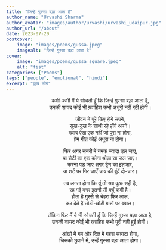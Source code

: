```yaml
---
title: "जिन्हें गुस्सा बड़ा आता है"
author_name: "Urvashi Sharma"
author_avatar: "images/author/urvashi/urvashi_udaipur.jpg"
author_url: "/about"
date: 2023-07-20
postcover:
    image: "images/poems/gussa.jpeg"
    imagealt: "जिन्हें गुस्सा बड़ा आता है"
cover:
    image: "images/poems/gussa_square.jpeg"
    alt: "fist"
categories: ["Poems"]
tags: ["people", "emotional", "hindi"]
excerpt: "कुछ लोग"
---
```

<center>

कभी-कभी मैं ये सोचती हूँ कि जिन्हें गुस्सा बड़ा आता है,<br> 
 उनकी शायद कोई भी ख़्वाहिश कभी अधूरी नहीं रही होगी।

जीवन ने पूरे किए होंगे सपने,<br> 
सुख-दुख के साथी रहे होंगे अपने। <br> 
ख्वाब ऐसा एक नहीं जो पूरा ना होगा,<br> 
प्रेम गीत कोई अधूरा ना होगा।

फिर अगर सब्जी में नमक ज्यादा डल जाए,<br> 
या रोटी का एक कोना थोड़ा सा जल जाए।<br> 
करना पड़ जाए अगर ट्रेन का इंतजार,  
या शर्ट पर गिर जाएँ चाय की बूंदें दो-चार।

तब लगता होगा कि यूं तो सब कुछ सही है,  
रह गई मगर इतनी सी क्यूँ कमी है।  
होता है गुस्से से चेहरा फिर लाल,  
कर देते हैं छोटी-छोटी बातों पर बवाल।

लेकिन फिर मैं ये भी सोचती हूँ कि जिन्हें गुस्सा बड़ा आता है,<br> 
 उनकी शायद कोई भी ख़्वाहिश कभी पूरी नहीं हुई होगी।

आंखों में गम और दिल में गहरा सन्नाटा होगा,  
जिसको छुपाने में, उन्हें गुस्सा बड़ा आता होगा।

</center>